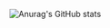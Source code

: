 ![Anurag's GitHub stats](https://github-readme-stats.vercel.app/api?username=llbllhllk&show_icons=true&theme=nightowl)


<!--
**llbllhllk/llbllhllk** is a ✨ _special_ ✨ repository because its `README.md` (this file) appears on your GitHub profile.

Here are some ideas to get you started:

- 🔭 I’m currently working on ...
- 🌱 I’m currently learning ...
- 👯 I’m looking to collaborate on ...
- 🤔 I’m looking for help with ...
- 💬 Ask me about ...
- 📫 How to reach me: ...
- 😄 Pronouns: ...
- ⚡ Fun fact: ...
-->
